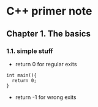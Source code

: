 # C++ primer note
## Chapter 1. The basics
### 1.1. simple stuff
- return 0 for regular exits
```
int main(){
  return 0;
}
```
- return -1 for wrong exits 

